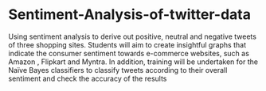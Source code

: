 # Sentiment-Analysis-of-twitter-data
Using sentiment analysis to  derive out positive, neutral and negative tweets of three shopping sites.
Students will aim to create insightful graphs that indicate the consumer sentiment towards e-commerce websites, such as Amazon , Flipkart and Myntra. In addition, training will be undertaken for the Naïve Bayes classifiers to classify tweets  according  to their overall sentiment and check the accuracy of the results
